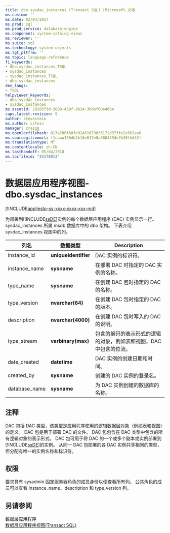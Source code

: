 ```yaml
---
title: dbo.sysdac_instances (Transact SQL) |Microsoft 文档
ms.custom: ''
ms.date: 03/04/2017
ms.prod: sql
ms.prod_service: database-engine
ms.component: system-catalog-views
ms.reviewer: ''
ms.suite: sql
ms.technology: system-objects
ms.tgt_pltfrm: ''
ms.topic: language-reference
f1_keywords:
- dbo.sysdac_instances_TSQL
- sysdac_instances
- sysdac_instances_TSQL
- dbo.sysdac_instances
dev_langs:
- TSQL
helpviewer_keywords:
- dbo.sysdac_instances
- sysdac_instances
ms.assetid: 28285f3d-3889-439f-8b24-3bdef08e46b4
caps.latest.revision: 9
author: stevestein
ms.author: sstein
manager: craigg
ms.openlocfilehash: 813a786f68fe02431073033172d37ffe2c682ee0
ms.sourcegitcommit: f1caaa156db2b16e817e0a3884394e7b30fb642f
ms.translationtype: MT
ms.contentlocale: zh-CN
ms.lasthandoff: 05/04/2018
ms.locfileid: "33178813"
---
```

# <a name="data-tier-application-views---dbosysdacinstances"></a>数据层应用程序视图-dbo.sysdac_instances
[!INCLUDE[appliesto-ss-xxxx-xxxx-xxx-md](../../includes/appliesto-ss-xxxx-xxxx-xxx-md.md)]

  为部署到[!INCLUDE[ssDE](../../includes/ssde-md.md)]实例的每个数据层应用程序 (DAC) 实例显示一行。 sysdac_instances 所属 msdb 数据库中的 dbo 架构。 下表介绍 sysdac_instances 视图中的列。  
  
|列名|数据类型|Description|  
|-----------------|---------------|-----------------|  
|instance_id|**uniqueidentifier**|DAC 实例的标识符。|  
|instance_name|**sysname**|在部署 DAC 时指定的 DAC 实例的名称。|  
|type_name|**sysname**|在创建 DAC 包时指定的 DAC 的名称。|  
|type_version|**nvarchar(64)**|在创建 DAC 包时指定的 DAC 的版本。|  
|description|**nvarchar(4000)**|在创建 DAC 包时写入的 DAC 的说明。|  
|type_stream|**varbinary(max)**|包含的编码的表示形式的逻辑的对象，例如表和视图，DAC 中包含的位流。|  
|date_created|**datetime**|DAC 实例的创建日期和时间。|  
|created_by|**sysname**|创建的 DAC 实例的登录名。|  
|database_name|**sysname**|为 DAC 实例创建的数据库的名称。|  
  
## <a name="remarks"></a>注释  
 DAC 包括 DAC 类型，该类型是应用程序使用的逻辑数据层对象（例如表和视图）的定义。 DAC 包是用于部署 DAC 的文件。 DAC 包包含在 DAC 类型中包含的所有逻辑对象的表示形式。 DAC 包可用于将 DAC 的一个或多个副本或实例部署到[!INCLUDE[ssDE](../../includes/ssde-md.md)]的实例。 从同一 DAC 包部署的各 DAC 实例共享相同的类型，但分配有唯一的实例名称和标识符。  
  
## <a name="permissions"></a>权限  
 要求具有 sysadmin 固定服务器角色的成员身份以便查看所有列。 公共角色的成员可以查看 instance_name、description 和 type_version 列。  
  
## <a name="see-also"></a>另请参阅  
 [数据层应用程序](../../relational-databases/data-tier-applications/data-tier-applications.md)   
 [数据层应用程序视图&#40;Transact SQL&#41;](http://msdn.microsoft.com/library/0de01328-d7a6-4677-b7a0-dcd3098c23d4)  
  
  
